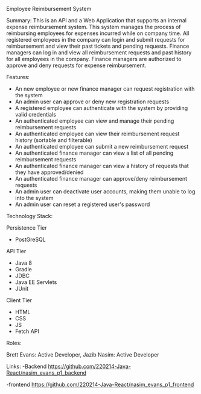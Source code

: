 Employee Reimbursement System

Summary:
This is an API and a Web Application that supports an internal expense reimbursement system. 
This system manages the process of reimbursing employees for expenses incurred while on company time. 
All registered employees in the company can login and submit requests for reimbursement and view their past tickets and pending requests. 
Finance managers can log in and view all reimbursement requests and past history for all employees in the company. 
Finance managers are authorized to approve and deny requests for expense reimbursement.

Features:

- An new employee or new finance manager can request registration with the system
- An admin user can approve or deny new registration requests
- A registered employee can authenticate with the system by providing valid credentials
- An authenticated employee can view and manage their pending reimbursement requests
- An authenticated employee can view their reimbursement request history (sortable and filterable)
- An authenticated employee can submit a new reimbursement request
- An authenticated finance manager can view a list of all pending reimbursement requests
- An authenticated finance manager can view a history of requests that they have approved/denied
- An authenticated finance manager can approve/deny reimbursement requests
- An admin user can deactivate user accounts, making them unable to log into the system
- An admin user can reset a registered user's password

Technology Stack:

Persistence Tier
- PostGreSQL

API Tier
- Java 8
- Gradle
- JDBC
- Java EE Servlets
- JUnit

Client Tier
- HTML
- CSS
- JS
- Fetch API

Roles:

Brett Evans: Active Developer, 
Jazib Nasim: Active Developer

Links:
-Backend
https://github.com/220214-Java-React/nasim_evans_p1_backend

-frontend
https://github.com/220214-Java-React/nasim_evans_p1_frontend
